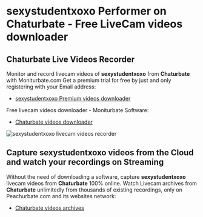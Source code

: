 # sexystudentxoxo Performer on Chaturbate - Free LiveCam videos downloader

## Chaturbate Live Videos Recorder

Monitor and record livecam videos of **sexystudentxoxo** from **Chaturbate** with Moniturbate.com
Get a premium trial for free by just and only registering with your Email address:
* [sexystudentxoxo Premium videos downloader](https://moniturbate.com/request-demo-licence-key.html)

Free livecam videos downloader - Moniturbate Software:
* [Chaturbate videos downloader](https://moniturbate.com/moniturbate-download-software.html)

![sexystudentxoxo livecam videos recorder](https://peachurnet.com/templates/moniturbate-software.png)


## Capture sexystudentxoxo videos from the Cloud and watch your recordings on Streaming

Without the need of downloading a software, capture **sexystudentxoxo** livecam videos from **Chaturbate** 100% online.
Watch Livecam archives from **Chaturbate** unlimitedly from thousands of existing recordings, only on Peachurbate.com and its websites network:
* [Chaturbate videos archives](https://peachurnet.com/)